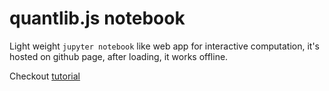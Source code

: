 # quantlib.js notebook

Light weight `jupyter notebook` like web app for interactive computation, it's hosted on github page, after loading, it works offline.

Checkout [tutorial](https://quantlib.js.org/notebook/#tutorial.json)